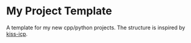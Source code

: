 # My Project Template

A template for my new cpp/python projects.
The structure is inspired by [kiss-icp](https://github.com/PRBonn/kiss-icp).
